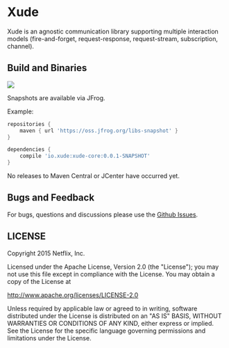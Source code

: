 # Xude

Xude is an agnostic communication library supporting multiple interaction models
(fire-and-forget, request-response, request-stream, subscription, channel).

## Build and Binaries

<a href='https://travis-ci.org/xude/xude/builds'><img src='https://travis-ci.org/xude/xude.svg?branch=master'></a>

Snapshots are available via JFrog.

Example:

```groovy
repositories {
    maven { url 'https://oss.jfrog.org/libs-snapshot' }
}

dependencies {
    compile 'io.xude:xude-core:0.0.1-SNAPSHOT'
}
```

No releases to Maven Central or JCenter have occurred yet.


## Bugs and Feedback

For bugs, questions and discussions please use the [Github Issues](https://github.com/ReactiveSocket/reactivesocket-java/issues).


## LICENSE

Copyright 2015 Netflix, Inc.

Licensed under the Apache License, Version 2.0 (the "License");
you may not use this file except in compliance with the License.
You may obtain a copy of the License at

<http://www.apache.org/licenses/LICENSE-2.0>

Unless required by applicable law or agreed to in writing, software
distributed under the License is distributed on an "AS IS" BASIS,
WITHOUT WARRANTIES OR CONDITIONS OF ANY KIND, either express or implied.
See the License for the specific language governing permissions and
limitations under the License.
